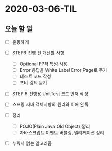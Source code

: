 # 2020-03-06-TIL

## 오늘 할 일

- [ ] 운동하기
- [ ] STEP6 진행 전 개선할 사항
  - [ ] Optional FP적 특성 사용
  - [ ] Error 응답을 White Label Error Page로 주기
  - [ ] 테스트 코드 작성
  - [ ] 포비 강의 듣기
- [ ] STEP 6 진행용 UnitTest 코드 먼저 작성
- [ ] 스프링 자바 객체지향의 원리와 이해 완독
- [ ] 정리
  - [ ] POJO(Plain Java Old Object) 정리
  - [ ] 자바스크립트 이벤트 버블링, 델리게이션 정리
- [ ] 누워서 읽는 알고리즘


